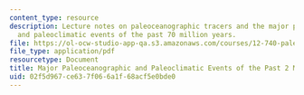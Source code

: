 ```yaml
---
content_type: resource
description: Lecture notes on paleoceanographic tracers and the major paleoceanographic
  and paleoclimatic events of the past 70 million years.
file: https://ol-ocw-studio-app-qa.s3.amazonaws.com/courses/12-740-paleoceanography-spring-2008/02f5d967ce637f066a1f68acf5e0bde0_lec01.pdf
file_type: application/pdf
resourcetype: Document
title: Major Paleoceanographic and Paleoclimatic Events of the Past 2 Million Years
uid: 02f5d967-ce63-7f06-6a1f-68acf5e0bde0
---
```

